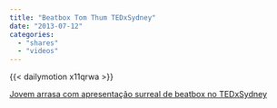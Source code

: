 ```yaml
---
title: "Beatbox Tom Thum TEDxSydney"
date: "2013-07-12"
categories:
  - "shares"
  - "videos"
---
```


{{< dailymotion x11qrwa >}}

[Jovem arrasa com apresentação surreal de beatbox no TEDxSydney](http://www.tabonito.pt/jovem-mostra-o-seu-talento-de-beatboxing-no-tedxsydney/?fb_action_ids=10201100404969391&fb_action_types=og.likes&fb_source=other_multiline&action_object_map=%7B)
